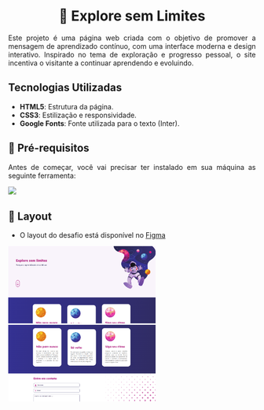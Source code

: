 <h1 align="center">🌌 Explore sem Limites</h1>

<p align="justify">
Este projeto é uma página web criada com o objetivo de promover a mensagem de aprendizado contínuo, com uma interface moderna e design interativo. Inspirado no tema de exploração e progresso pessoal, o site incentiva o visitante a continuar aprendendo e evoluindo.

</p>

## Tecnologias Utilizadas

- **HTML5**: Estrutura da página.
- **CSS3**: Estilização e responsividade.
- **Google Fonts**: Fonte utilizada para o texto (Inter).

## 🚀 Pré-requisitos

<p align="justify">Antes de começar, você vai precisar ter instalado em sua máquina as seguinte ferramenta:</p>

<a href="https://skillicons.dev">
  <img src="https://skillicons.dev/icons?i=vscode,figma,git" />
</a>

## 🎨 Layout

- O layout do desafio está disponível no [Figma](<https://www.figma.com/design/Ff7z05H2TZkFaVHaKQeWhL/Explore-sem-limites-(Copy)?node-id=158-677&node-type=canvas&t=OektE18d8WsEKUtN-0>)


<img alt="" title="#" src="https://github.com/Gelzieny/formacao-explorer/blob/main/intensive/img/image1.png?raw=true" width="300">

<img alt="" title="#" src="https://github.com/Gelzieny/formacao-explorer/blob/main/intensive/img/image2.png?raw=true" width="300">